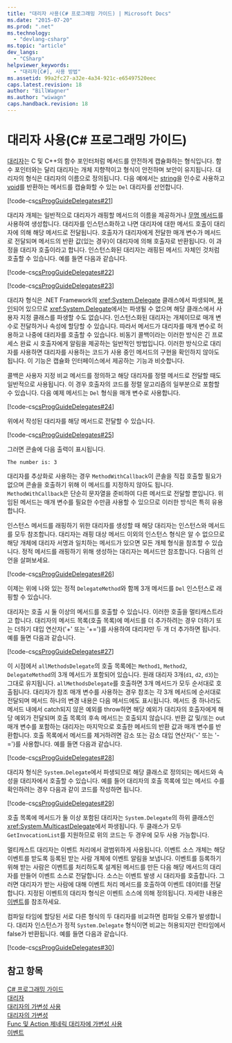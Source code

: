 ```yaml
---
title: "대리자 사용(C# 프로그래밍 가이드) | Microsoft Docs"
ms.date: "2015-07-20"
ms.prod: ".net"
ms.technology: 
  - "devlang-csharp"
ms.topic: "article"
dev_langs: 
  - "CSharp"
helpviewer_keywords: 
  - "대리자[C#], 사용 방법"
ms.assetid: 99a2fc27-a32e-4a34-921c-e65497520eec
caps.latest.revision: 18
author: "BillWagner"
ms.author: "wiwagn"
caps.handback.revision: 18
---
```

# 대리자 사용(C# 프로그래밍 가이드)
[대리자](../../../csharp/language-reference/keywords/delegate.md)는 C 및 C\+\+의 함수 포인터처럼 메서드를 안전하게 캡슐화하는 형식입니다.  함수 포인터와는 달리 대리자는 개체 지향적이고 형식이 안전하며 보안이 유지됩니다.  대리자의 형식은 대리자의 이름으로 정의됩니다.  다음 예에서는 [string](../../../csharp/language-reference/keywords/string.md)을 인수로 사용하고 [void](../../../csharp/language-reference/keywords/void.md)를 반환하는 메서드를 캡슐화할 수 있는 `Del` 대리자를 선언합니다.  
  
 [!code-cs[csProgGuideDelegates#21](../../../csharp/programming-guide/delegates/codesnippet/csharp/csrefDelegates/Delegates.cs#21)]  
  
 대리자 개체는 일반적으로 대리자가 래핑할 메서드의 이름을 제공하거나 [무명 메서드](../../../csharp/programming-guide/statements-expressions-operators/anonymous-methods.md)를 사용하여 생성합니다.  대리자를 인스턴스화하고 나면 대리자에 대한 메서드 호출이 대리자에 의해 해당 메서드로 전달됩니다.  호출자가 대리자에게 전달한 매개 변수가 메서드로 전달되며 메서드의 반환 값\(있는 경우\)이 대리자에 의해 호출자로 반환됩니다.  이 과정을 대리자 호출이라고 합니다.  인스턴스화된 대리자는 래핑된 메서드 자체인 것처럼 호출할 수 있습니다.  예를 들면 다음과 같습니다.  
  
 [!code-cs[csProgGuideDelegates#22](../../../csharp/programming-guide/delegates/codesnippet/csharp/csrefDelegates/Delegates.cs#22)]  
  
 [!code-cs[csProgGuideDelegates#23](../../../csharp/programming-guide/delegates/codesnippet/csharp/csrefDelegates/Delegates.cs#23)]  
  
 대리자 형식은 .NET Framework의 <xref:System.Delegate> 클래스에서 파생되며,  [봉인](../../../csharp/language-reference/keywords/sealed.md)되어 있으므로 <xref:System.Delegate>에서는 파생될 수 없으며 해당 클래스에서 사용자 지정 클래스를 파생할 수도 없습니다.  인스턴스화된 대리자는 개체이므로 매개 변수로 전달하거나 속성에 할당할 수 있습니다.  따라서 메서드가 대리자를 매개 변수로 허용하고 나중에 대리자를 호출할 수 있습니다.  비동기 콜백이라는 이러한 방식은 긴 프로세스 완료 시 호출자에게 알림을 제공하는 일반적인 방법입니다.  이러한 방식으로 대리자를 사용하면 대리자를 사용하는 코드가 사용 중인 메서드의 구현을 확인하지 않아도 됩니다.  이 기능은 캡슐화 인터페이스에서 제공하는 기능과 비슷합니다.  
  
 콜백은 사용자 지정 비교 메서드를 정의하고 해당 대리자를 정렬 메서드로 전달할 때도 일반적으로 사용됩니다.  이 경우 호출자의 코드를 정렬 알고리즘의 일부분으로 포함할 수 있습니다.  다음 예제 메서드는 `Del` 형식을 매개 변수로 사용합니다.  
  
 [!code-cs[csProgGuideDelegates#24](../../../csharp/programming-guide/delegates/codesnippet/csharp/csrefDelegates/Delegates.cs#24)]  
  
 위에서 작성된 대리자를 해당 메서드로 전달할 수 있습니다.  
  
 [!code-cs[csProgGuideDelegates#25](../../../csharp/programming-guide/delegates/codesnippet/csharp/csrefDelegates/Delegates.cs#25)]  
  
 그러면 콘솔에 다음 출력이 표시됩니다.  
  
 `The number is: 3`  
  
 대리자를 추상화로 사용하는 경우 `MethodWithCallback`이 콘솔을 직접 호출할 필요가 없으며 콘솔을 호출하기 위해 이 메서드를 지정하지 않아도 됩니다.  `MethodWithCallback`은 단순히 문자열을 준비하여 다른 메서드로 전달할 뿐입니다.  위임된 메서드는 매개 변수를 필요한 수만큼 사용할 수 있으므로 이러한 방식은 특히 유용합니다.  
  
 인스턴스 메서드를 래핑하기 위한 대리자를 생성할 때 해당 대리자는 인스턴스와 메서드를 모두 참조합니다.  대리자는 래핑 대상 메서드 이외의 인스턴스 형식은 알 수 없으므로 해당 개체에 대리자 서명과 일치하는 메서드가 있으면 모든 개체 형식을 참조할 수 있습니다.  정적 메서드를 래핑하기 위해 생성하는 대리자는 메서드만 참조합니다.  다음의 선언을 살펴보세요.  
  
 [!code-cs[csProgGuideDelegates#26](../../../csharp/programming-guide/delegates/codesnippet/csharp/csrefDelegates/Delegates.cs#26)]  
  
 이제는 위에 나와 있는 정적 `DelegateMethod`와 함께 3개 메서드를 `Del` 인스턴스로 래핑할 수 있습니다.  
  
 대리자는 호출 시 둘 이상의 메서드를 호출할 수 있습니다.  이러한 호출을 멀티캐스트라고 합니다.  대리자의 메서드 목록\(호출 목록\)에 메서드를 더 추가하려는 경우 더하기 또는 더하기 대입 연산자\('\+' 또는 '\+\='\)를 사용하여 대리자만 두 개 더 추가하면 됩니다.  예를 들면 다음과 같습니다.  
  
 [!code-cs[csProgGuideDelegates#27](../../../csharp/programming-guide/delegates/codesnippet/csharp/csrefDelegates/Delegates.cs#27)]  
  
 이 시점에서 `allMethodsDelegate`의 호출 목록에는 `Method1`, `Method2`, `DelegateMethod`의 3개 메서드가 포함되어 있습니다.  원래 대리자 3개\(`d1`, `d2`, `d3`\)는 그대로 유지됩니다.  `allMethodsDelegate`를 호출하면 3개 메서드가 모두 순서대로 호출됩니다.  대리자가 참조 매개 변수를 사용하는 경우 참조는 각 3개 메서드에 순서대로 전달되며 메서드 하나의 변경 내용은 다음 메서드에도 표시됩니다.  메서드 중 하나라도 메서드 내에서 catch되지 않은 예외를 throw하면 해당 예외가 대리자의 호출자에게 해당 예외가 전달되며 호출 목록의 후속 메서드는 호출되지 않습니다.  반환 값 및\/또는 out 매개 변수를 포함하는 대리자는 마지막으로 호출한 메서드의 반환 값과 매개 변수를 반환합니다.  호출 목록에서 메서드를 제거하려면 감소 또는 감소 대입 연산자\('\-' 또는 '\-\='\)를 사용합니다.  예를 들면 다음과 같습니다.  
  
 [!code-cs[csProgGuideDelegates#28](../../../csharp/programming-guide/delegates/codesnippet/csharp/csrefDelegates/Delegates.cs#28)]  
  
 대리자 형식은 `System.Delegate`에서 파생되므로 해당 클래스로 정의되는 메서드와 속성을 대리자에서 호출할 수 있습니다.  예를 들어 대리자의 호출 목록에 있는 메서드 수를 확인하려는 경우 다음과 같이 코드를 작성하면 됩니다.  
  
 [!code-cs[csProgGuideDelegates#29](../../../csharp/programming-guide/delegates/codesnippet/csharp/csrefDelegates/Delegates.cs#29)]  
  
 호출 목록에 메서드가 둘 이상 포함된 대리자는 `System.Delegate`의 하위 클래스인 <xref:System.MulticastDelegate>에서 파생됩니다.  두 클래스가 모두 `GetInvocationList`를 지원하므로 위의 코드는 두 경우에 모두 사용 가능합니다.  
  
 멀티캐스트 대리자는 이벤트 처리에서 광범위하게 사용됩니다.  이벤트 소스 개체는 해당 이벤트를 받도록 등록된 받는 사람 개체에 이벤트 알림을 보냅니다.  이벤트를 등록하기 위해 받는 사람은 이벤트를 처리하도록 설계된 메서드를 만든 다음 해당 메서드의 대리자를 만들어 이벤트 소스로 전달합니다.  소스는 이벤트 발생 시 대리자를 호출합니다.  그러면 대리자가 받는 사람에 대해 이벤트 처리 메서드를 호출하여 이벤트 데이터를 전달합니다.  지정된 이벤트의 대리자 형식은 이벤트 소스에 의해 정의됩니다.  자세한 내용은 [이벤트](../../../csharp/programming-guide/events/index.md)를 참조하세요.  
  
 컴파일 타임에 할당된 서로 다른 형식의 두 대리자를 비교하면 컴파일 오류가 발생합니다.  대리자 인스턴스가 정적 `System.Delegate` 형식이면 비교는 허용되지만 런타임에서 false가 반환됩니다.  예를 들면 다음과 같습니다.  
  
 [!code-cs[csProgGuideDelegates#30](../../../csharp/programming-guide/delegates/codesnippet/csharp/csrefDelegates/Delegates.cs#30)]  
  
## 참고 항목  
 [C\# 프로그래밍 가이드](../../../csharp/programming-guide/index.md)   
 [대리자](../../../csharp/programming-guide/delegates/index.md)   
 [대리자의 가변성 사용](../Topic/Using%20Variance%20in%20Delegates%20\(C%23%20and%20Visual%20Basic\).md)   
 [대리자의 가변성](../Topic/Variance%20in%20Delegates%20\(C%23%20and%20Visual%20Basic\).md)   
 [Func 및 Action 제네릭 대리자에 가변성 사용](../Topic/Using%20Variance%20for%20Func%20and%20Action%20Generic%20Delegates%20\(C%23%20and%20Visual%20Basic\).md)   
 [이벤트](../../../csharp/programming-guide/events/index.md)